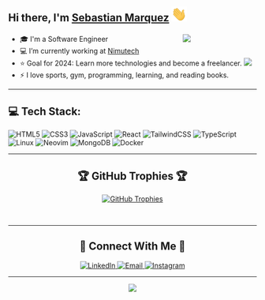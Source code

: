 <!-- Encabezado con un saludo personalizado y una imagen de presentación animada -->
<h2 align="left">Hi there, I'm <a href="https://www.linkedin.com/in/scmbejarano" target="_blank" rel="noopener noreferrer">Sebastian Marquez</a> <img src="https://raw.githubusercontent.com/ABSphreak/ABSphreak/master/gifs/Hi.gif" height="30" />
 
<!-- Imagen de presentación a la derecha -->
<a href="https://github.com/SEBASCMB"><img align="right" src="https://github.com/UjwalKandi/UjwalKandi/blob/changes-to-readme/svg/87202985-820dcb80-c2b6-11ea-9f56-7ec461c497c3.gif" width="150"></a></h2>

<!-- Información breve sobre mí -->
- 🎓 I'm a Software Engineer 
- 💻 I’m currently working at [Nimutech](https://www.nimutech.com/) 
- ⭐ Goal for 2024: Learn more technologies and become a freelancer. <img src="https://media.giphy.com/media/WUlplcMpOCEmTGBtBW/giphy.gif" width="30">
- ⚡ I love sports, gym, programming, learning, and reading books.

<hr>

<!-- Sección de tecnologías con una lista de iconos -->
<h2>💻 Tech Stack:</h2>

<!-- Lista de tecnologías con badges para cada una -->
![HTML5](https://img.shields.io/badge/html5-%23E34F26.svg?style=for-the-badge&logo=html5&logoColor=white) 
![CSS3](https://img.shields.io/badge/css3-%231572B6.svg?style=for-the-badge&logo=css3&logoColor=white) 
![JavaScript](https://img.shields.io/badge/javascript-%23323330.svg?style=for-the-badge&logo=javascript&logoColor=%23F7DF1E) 
![React](https://img.shields.io/badge/react-%2320232a.svg?style=for-the-badge&logo=react&logoColor=%2361DAFB) 
![TailwindCSS](https://img.shields.io/badge/tailwindcss-%2338B2AC.svg?style=for-the-badge&logo=tailwind-css&logoColor=white) 
![TypeScript](https://img.shields.io/badge/typescript-%23007ACC.svg?style=for-the-badge&logo=typescript&logoColor=white) 
![Linux](https://img.shields.io/badge/Linux-FCC624?style=for-the-badge&logo=linux&logoColor=black) 
![Neovim](https://img.shields.io/badge/Neovim-%2300afaf.svg?style=for-the-badge&logo=neovim&logoColor=white) 
![MongoDB](https://img.shields.io/badge/MongoDB-%234ea94b.svg?style=for-the-badge&logo=mongodb&logoColor=white) 
![Docker](https://img.shields.io/badge/docker-%230db7ed.svg?style=for-the-badge&logo=docker&logoColor=white)

<hr>

<!-- Sección de trofeos con logros de GitHub -->
<h2 align="center">🏆 GitHub Trophies 🏆</h2>
<p align="center">
  <a href="https://github.com/SEBASCMB/github-profile-trophy">
    <img src="https://github-profile-trophy.vercel.app/?username=SEBASCMB&row=2&column=6&margin-w=20&margin-h=20" alt="GitHub Trophies">
  </a>
</p>
<br />

<!-- Sección de redes sociales para conectar -->
<hr>

<h2 align="center">🤝 Connect With Me 🤝</h2>
<div align="center">
  <!-- LinkedIn -->
  <a href="https://www.linkedin.com/in/scmbejarano/" target="_blank">
    <img src="https://img.shields.io/badge/linkedin-%231E77B5.svg?style=for-the-badge&logo=linkedin&logoColor=white" alt="LinkedIn">
  </a>
  
  <!-- Gmail -->
  <a href="mailto:sebastiancmarquez1998@gmail.com" target="_blank">
    <img src="https://img.shields.io/badge/Gmail-D14836?style=for-the-badge&logo=gmail&logoColor=white" alt="Email">
  </a>

  <!-- Instagram -->
  <a href="https://www.instagram.com/sebastiancm_b/" target="_blank">
    <img src="https://img.shields.io/badge/Instagram-E4405F?style=for-the-badge&logo=instagram&logoColor=white" alt="Instagram">
  </a>
</div>

<hr>

<!-- Sección de Spotify mostrando la música que escuchas -->
<div align="center">
    <a href="https://github.com/kittinan/spotify-github-profile">
        <img src="https://spotify-github-profile.kittinanx.com/api/view?uid=31shymrcisb4sthhng2gujx3zbji&cover_image=true&theme=natemoo-re&show_offline=false&background_color=121212&interchange=true&bar_color=53b14f&bar_color_cover=true" width="500">
    </a>
</div>
